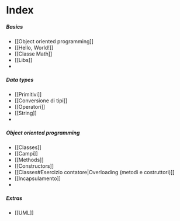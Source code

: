 # Index
##### Basics
- [[Object oriented programming]]
- [[Hello, World!]]
- [[Classe Math]]
- [[Libs]]
- 

##### Data types
- [[Primitivi]]
- [[Conversione di tipi]]
- [[Operatori]]
- [[String]]
- 

##### Object oriented programming
- [[Classes]]
- [[Campi]]
- [[Methods]]
- [[Constructors]]
- [[Classes#Esercizio contatore|Overloading (metodi e costruttori)]]
- [[Incapsulamento]]
- 

##### Extras
- [[UML]]